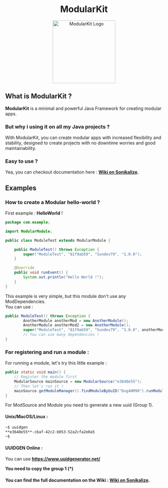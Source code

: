 <center>
    <h1>ModularKit</h1>
    <img alt="ModularKit Logo" src="https://raw.githubusercontent.com/Sigmanificient/ModularKit/main/pub/www/svg/logo.svg" height="200" width="200"/>
</center>

## What is ModularKit ?

**ModularKit** is a minimal and powerful Java Framework for creating modular apps.

### But why i using it on all my Java projects ?

With ModularKit, you can create modular apps with increased flexibility and stability, designed to create projects with
no downtime worries and good maintainability.

### Easy to use ?

Yea, you can checkout documentation
here : **[Wiki on Sonikalize](https://repo.sunproject.xyz/NutDevs.org/ModularKit/wiki).**

## Examples

### How to create a Modular hello-world ?

First example : **HelloWorld** !

```java
package com.example;

import ModularModule;

public class ModuleTest extends ModularModule {

    public ModuleTest() throws Exception {
        super("ModuleTest", "81f9ab59", "Sundev79", "1.0.0");
    }

    @Override
    public void runEvent() {
        System.out.println("Hello World !");
    }
}
```

This example is very simple, but this module don't use any ModDependencies.    
You can use :

```java
public ModuleTest() throws Exception {
        AnotherModule anotherMod = new AnotherModule();
        AnotherModule anotherMod2 = new AnotherModule();
        super("ModuleTest", "81f9ab59", "Sundev79", "1.0.0", anotherMod, anotherMod2);
        // You can use many dependencies !
}
```

### For registering and run a module :

For running a module, let's try this little example :

```java
public static void main() {
    // Register the module first
    ModularSource mainSource = new ModularSource("e3640e55"); 
    // Then let's run it !
    mainSource.getModuleManager().findModuleByUuID("Dug40M90").runModule();
}
```

For ModSource and Module you need to generate a new uuid (Group 1).

#### Unix/MacOS/Linux :

```bash
~$ uuidgen
**e3640e55**-cbaf-42c2-b053-52a2cfa2e0a5
~$
```

#### UUIDGEN Online :

You can use **https://www.uuidgenerator.net/**

**You need to copy the group 1 (*)**

#### You can find the full documentation on the Wiki : **[Wiki on Sonikalize](https://repo.sunproject.xyz/NutDevs.org/ModularKit/wiki).**  
